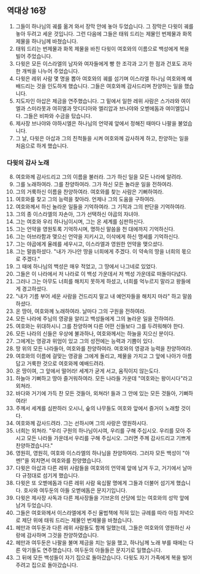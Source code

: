 ## 역대상 16장

1. 그들이 하나님의 궤를 옮겨 와서 장막 안에 놓아 두었습니다. 그 장막은 다윗이 궤를 놓아 두려고 세운 것입니다. 그런 다음에 그들은 태워 드리는 제물인 번제물과 화목 제물을 하나님께 바쳤습니다.
2. 태워 드리는 번제물과 화목 제물을 바친 다윗이 여호와의 이름으로 백성에게 복을 빌어 주었습니다.
3. 다윗은 모든 이스라엘의 남자와 여자들에게 빵 한 조각과 고기 한 점과 건포도 과자 한 개씩을 나누어 주었습니다.
4. 다윗은 레위 사람 몇 명을 뽑아 여호와의 궤를 섬기며 이스라엘 하나님 여호와께 예배드리는 것을 인도하게 했습니다. 그들은 여호와께 감사드리며 찬양하는 일을 했습니다.
5. 지도자인 아삽은 제금을 연주했습니다. 그 밑에서 일한 레위 사람은 스가랴와 여이엘과 스미라못과 여히엘과 맛디디아와 엘리압과 브나야와 오벧에돔과 여이엘입니다. 그들은 비파와 수금을 탔습니다.
6. 제사장 브나야와 야하시엘은 하나님의 언약궤 앞에서 정해진 때마다 나팔을 불었습니다.
7. 그 날, 다윗은 아삽과 그의 친척들을 시켜 여호와께 감사하게 하고, 찬양하는 일을 처음으로 하게 했습니다.
### 다윗의 감사 노래
8. 여호와께 감사드리고 그의 이름을 불러라. 그가 하신 일을 모든 나라에 알려라.
9. 그를 노래하여라. 그를 찬양하여라. 그가 하신 모든 놀라운 일을 전하여라.
10. 그의 거룩하신 이름을 찬양하여라. 여호와를 찾는 사람은 기뻐하여라.
11. 여호와를 찾고 그의 능력을 찾아라. 언제나 그의 도움을 구하여라.
12. 여호와께서 하신 놀라운 일들을 기억하여라. 그 기적과 그의 판단을 기억하여라.
13. 그의 종 이스라엘의 자손아, 그가 선택하신 야곱의 자녀야.
14. 그는 여호와 우리 하나님이시며, 그는 온 세계를 심판하신다.
15. 그는 언약을 영원토록 기억하시며, 명하신 말씀을 천 대에까지 기억하신다.
16. 그는 아브라함과 맺으신 언약을 지키시고, 이삭에게 하신 맹세를 기억하신다.
17. 그는 야곱에게 율례를 세우시고, 이스라엘과 영원한 언약을 맺으셨다.
18. 그는 말씀하셨다. "내가 가나안 땅을 너희에게 주겠다. 이 약속의 땅을 너희의 몫으로 주겠다."
19. 그 때에 하나님의 백성은 매우 적었고, 그 땅에서 나그네로 있었다.
20. 그들은 이 나라에서 저 나라로 이 백성 가운데서 저 백성 가운데로 떠돌아다녔다.
21. 그러나 그는 아무도 너희를 해치지 못하게 하셨고, 너희를 억누르지 말라고 왕들에게 경고하셨다.
22. "내가 기름 부어 세운 사람을 건드리지 말고 내 예언자들을 해치지 마라" 하고 말씀하셨다.
23. 온 땅아, 여호와께 노래하여라. 날마다 그의 구원을 전하여라.
24. 모든 나라에 주님의 영광을 알리고 백성들에게 그의 놀라운 일을 전하여라.
25. 여호와는 위대하시니 그를 찬양하며 다른 어떤 신들보다 그를 두려워해야 한다.
26. 모든 나라의 신들은 우상에 불과하나, 여호와께서는 하늘을 지으신 분이다.
27. 그에게는 영광과 위엄이 있고 그의 성전에는 능력과 기쁨이 있다.
28. 땅 위의 모든 나라들아, 여호와를 찬양하여라. 여호와의 영광과 능력을 찬양하여라.
29. 여호와의 이름에 걸맞는 영광을 그에게 돌리고, 제물을 가지고 그 앞에 나아가 아름답고 거룩한 것으로 여호와께 예배드려라.
30. 온 땅이여, 그 앞에서 떨어라! 세계가 굳게 서고, 움직이지 않는도다.
31. 하늘아 기뻐하고 땅아 즐거워하여라. 모든 나라들 가운데 "여호와는 왕이시다"라고 외쳐라.
32. 바다와 거기에 가득 찬 모든 것들아, 외쳐라! 들과 그 안에 있는 모든 것들아, 기뻐하여라!
33. 주께서 세계를 심판하러 오시니, 숲의 나무들도 여호와 앞에서 즐거이 노래할 것이다.
34. 여호와께 감사드려라. 그는 선하시며 그의 사랑은 영원하시다.
35. 너희는 외쳐라. "우리 구원의 하나님이시여, 우리를 구해 주십시오. 우리를 모아 주시고 모든 나라들 가운데서 우리를 구해 주십시오. 그러면 주께 감사드리고 기쁘게 찬양하겠습니다."
36. 영원히, 영원히, 여호와 이스라엘의 하나님을 찬양하여라. 그러자 모든 백성이 "아멘!"을 외치면서 여호와를 찬양했습니다.
37. 다윗은 아삽과 다른 레위 사람들을 여호와의 언약궤 앞에 남겨 두고, 거기에서 날마다 규정대로 섬기게 했습니다.
38. 다윗은 또 오벧에돔과 다른 레위 사람 육십팔 명에게 그들과 더불어 섬기게 했습니다. 호사와 여두둔의 아들 오벧에돔은 문지기입니다.
39. 다윗은 제사장 사독과 다른 제사장들을 기브온의 산당에 있는 여호와의 성막 앞에 남겨 두었습니다.
40. 그들은 여호와께서 이스라엘에게 주신 율법책에 적혀 있는 규례를 따라 아침 저녁으로 제단 위에 태워 드리는 제물인 번제물을 바쳤습니다.
41. 헤만과 여두둔과 다른 레위 사람들도 함께 일했는데, 그들은 여호와의 영원하신 사랑에 감사하며 그것을 찬양하였습니다.
42. 헤만과 여두둔은 나팔을 불며 제금을 치는 일을 했고, 하나님께 노래 부를 때에는 다른 악기들도 연주했습니다. 여두둔의 아들들은 문지기로 일했습니다.
43. 그 뒤에 모든 백성들이 자기 집으로 돌아갔습니다. 다윗도 자기 가족에게 복을 빌어 주려고 집으로 돌아갔습니다.